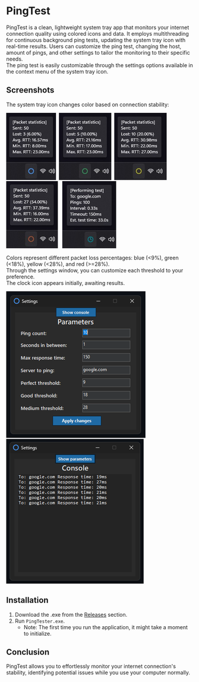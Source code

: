 # PingTest
PingTest is a clean, lightweight system tray app that monitors your internet connection quality using colored icons and data. It employs multithreading for continuous background ping tests, updating the system tray icon with real-time results. Users can customize the ping test, changing the host, amount of pings, and other settings to tailor the monitoring to their specific needs.  
The ping test is easily customizable through the settings options available in the context menu of the system tray icon.

## Screenshots
The system tray icon changes color based on connection stability:

<img src="Screenshots/Blue circle.jpg" alt="BlueCricle">&nbsp;
<img src="Screenshots/Green circle.jpg" alt="GreenCircle">&nbsp;
<img src="Screenshots/Yellow circle.jpg" alt="YellowCircle">&nbsp;
<img src="Screenshots/Red circle.jpg" alt="RedCircle">&nbsp;&nbsp;
<img src="Screenshots/Testing.jpg" alt="Testing...">

Colors represent different packet loss percentages: blue (<9%), green (<18%), yellow (<28%), and red (>=28%).  
Through the settings window, you can customize each threshold to your preference.  
The clock icon appears initially, awaiting results.

<img src="Screenshots/Parameters.png" alt="Parameters">&nbsp;&nbsp;
<img src="Screenshots/Console.png" alt="Console">

## Installation

1. Download the .exe from the [Releases](https://github.com/GenaroDS/PingTester.NET/releases/tag/exe) section.
2. Run `PingTester.exe`. 
   - Note: The first time you run the application, it might take a moment to initialize.


## Conclusion
PingTest allows you to effortlessly monitor your internet connection's stability, identifying potential issues while you use your computer normally.

